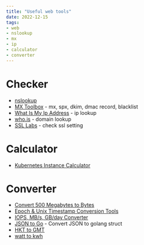```yaml
---
title: "Useful web tools"
date: 2022-12-15
tags:
- web
- nslookup
- mx
- ip
- calculator
- converter
---
```


# Checker

- [nslookup](https://www.nslookup.io/)
- [MX Toolbox](https://mxtoolbox.com/SuperTool.aspx) - mx, spx, dkim, dmac record, blacklist
- [What Is My Ip Address](https://whatismyipaddress.com/) - ip lookup
- [who.is](https://who.is/) - domain lookup
- [SSL Labs](https://www.ssllabs.com/ssltest/) - check ssl setting

# Calculator

- [Kubernetes Instance Calculator](https://learnk8s.io/kubernetes-instance-calculator)

# Converter

- [Convert 500 Megabytes to Bytes](https://www.flightpedia.org/convert/500-megabytes-to-bytes.html)
- [Epoch & Unix Timestamp Conversion Tools](https://www.epochconverter.com/)
- [IOPS, MB/s, GB/day Converter](https://wintelguy.com/iops-mbs-gbday-calc.pl)
- [JSON to Go](https://mholt.github.io/json-to-go/) - Convert JSON to golang struct
- [HKT to GMT](https://savvytime.com/converter/hkt-to-gmt)
- [watt to kwh](https://www.rapidtables.com/calc/electric/watt-to-kwh-calculator.html)